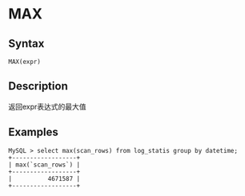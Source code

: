 # MAX

## Syntax

`MAX(expr)`

## Description

返回expr表达式的最大值

## Examples
```
MySQL > select max(scan_rows) from log_statis group by datetime;
+------------------+
| max(`scan_rows`) |
+------------------+
|          4671587 |
+------------------+
```
